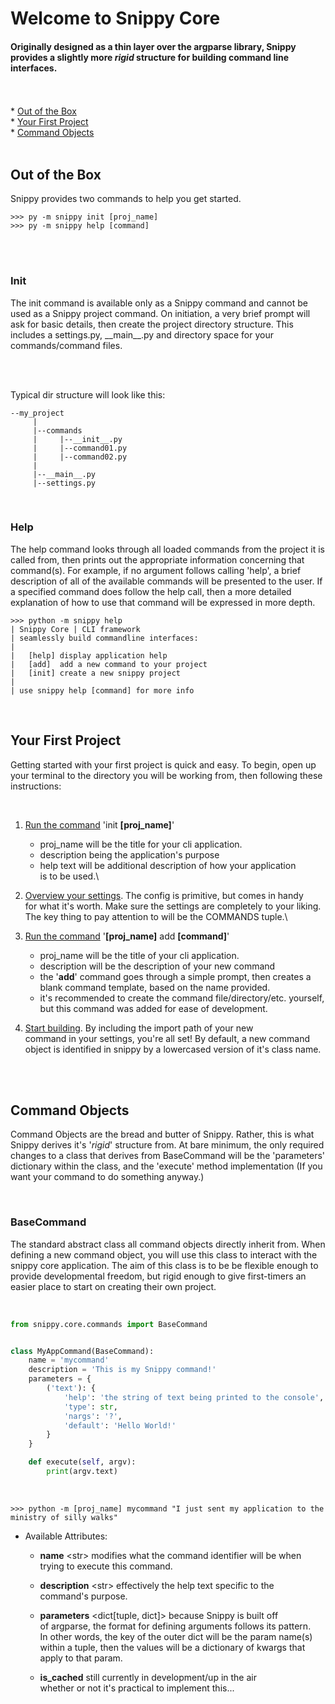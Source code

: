 # Welcome to **Snippy Core**
#### Originally designed as a thin layer over the argparse library, Snippy provides a slightly more *rigid* structure for building command line interfaces.

</br>
</br>
* <a href="https://github.com/WilkinsonK/Snippy/blob/testing/README.md#out-of-the-box">Out of the Box</a>
</br>
* <a href="https://github.com/WilkinsonK/Snippy/blob/testing/README.md#your-first-project">Your First Project</a>
</br>
* <a href="https://github.com/WilkinsonK/Snippy/blob/testing/README.md#command-objects">Command Objects</a>
</br>
</br>

## **Out of the Box**
   Snippy provides two commands to help you get started.

    >>> py -m snippy init [proj_name]
    >>> py -m snippy help [command]
</br>
</br>

### **Init**
<p>
   The init command is available only as a Snippy command and cannot be used as
   a Snippy project command. On initiation, a very brief prompt will ask for
   basic details, then create the project directory structure. This includes a
   settings.py, __main__.py and directory space for your commands/command
   files.
</p>
</br>
</br>

   Typical dir structure will look like this:
   ```
   --my_project
        |
        |--commands
        |     |--__init__.py
        |     |--command01.py
        |     |--command02.py
        |
        |--__main__.py
        |--settings.py
   ```
</br>

### **Help**
<p>
   The help command looks through all loaded commands from the project it is
   called from, then prints out the appropriate information concerning that
   command(s).
   For example, if no argument follows calling 'help', a brief description of
   all of the available commands will be presented to the user. If a specified
   command does follow the help call, then a more detailed explanation of how
   to use that command will be expressed in more depth.
</p>

    >>> python -m snippy help
    | Snippy Core | CLI framework
    | seamlessly build commandline interfaces:
    |
    |   [help] display application help
    |   [add]  add a new command to your project
    |   [init] create a new snippy project
    |
    | use snippy help [command] for more info
</br>

## **Your First Project**
<p>
   Getting started with your first project is quick and easy. To begin, open
   up your terminal to the directory you will be working from, then following
   these instructions:
</p>
</br>

1. <u>Run the command</u> 'init **\[proj_name\]**'
    * proj_name will be the title for your cli application.
    * description being the application's purpose
    * help text will be additional description of how your application\
    is to be used.\

2. <u>Overview your settings</u>. The config is primitive, but comes in handy\
for what it's worth. Make sure the settings are completely to your liking.\
The key thing to pay attention to will be the COMMANDS tuple.\

3. <u>Run the command</u> '**\[proj_name\]** add **\[command\]**'
    * proj_name will be the title of your cli application.
    * description will be the description of your new command
    * the '**add**' command goes through a simple prompt, then creates a\
    blank command template, based on the name provided. 
    * it's recommended to create the command file/directory/etc. yourself,\
    but this command was added for ease of development.

4. <u>Start building</u>. By including the import path of your new\
command in your settings, you're all set! By default, a new command\
object is identified in snippy by a lowercased version of it's class name.
</br>
</br>

## **Command Objects**
<p>
   Command Objects are the bread and butter of Snippy. Rather, this is what
   Snippy derives it's '<i>rigid</i>' structure from. At bare minimum, the
   only required changes to a class that derives from BaseCommand will be the
   'parameters' dictionary within the class, and the 'execute' method
   implementation (If you want your command to do something anyway.)
</p>
</br>

<h3><b>BaseCommand</b></h3>
<p>
   The standard abstract class all command objects directly inherit from.
   When defining a new command object, you will use this class to interact
   with the snippy core application. The aim of this class is to be be
   flexible enough to provide developmental freedom, but rigid enough to
   give first-timers an easier place to start on creating their own project.
</p>
</br>

```python
from snippy.core.commands import BaseCommand


class MyAppCommand(BaseCommand):
    name = 'mycommand'
    description = 'This is my Snippy command!'
    parameters = {
        ('text'): {
            'help': 'the string of text being printed to the console',
            'type': str,
            'nargs': '?',
            'default': 'Hello World!'
        } 
    }

    def execute(self, argv):
        print(argv.text)
```
</br>

```
>>> python -m [proj_name] mycommand "I just sent my application to the ministry of silly walks"
```

* Available Attributes:

    * **name** <str\> modifies what the command identifier will be when\
    trying to execute this command.

    * **description** <str\> effectively the help text specific to the\
    command's purpose.

    * **parameters** <dict\[tuple, dict]> because Snippy is built off\
    of argparse, the format for defining arguments follows its pattern.\
    In other words, the key of the outer dict will be the param name(s)\
    within a tuple, then the values will be a dictionary of kwargs that\
    apply to that param.

    * **is_cached** <bool/> still currently in development/up in the air\
    whether or not it's practical to implement this...
